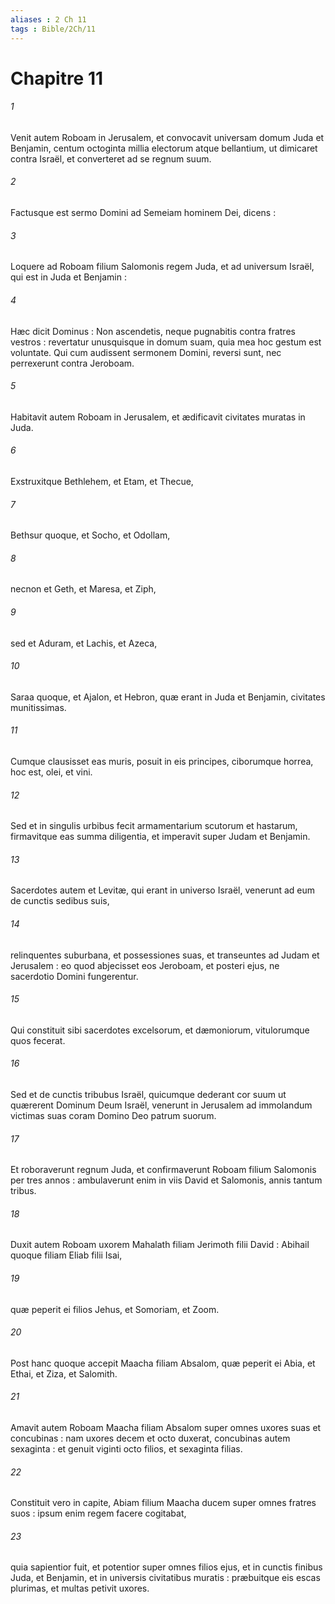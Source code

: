 ```yaml
---
aliases : 2 Ch 11
tags : Bible/2Ch/11
---
```


# Chapitre 11

###### 1
Venit autem Roboam in Jerusalem, et convocavit universam domum Juda et Benjamin, centum octoginta millia electorum atque bellantium, ut dimicaret contra Israël, et converteret ad se regnum suum.
###### 2
Factusque est sermo Domini ad Semeiam hominem Dei, dicens :
###### 3
Loquere ad Roboam filium Salomonis regem Juda, et ad universum Israël, qui est in Juda et Benjamin :
###### 4
Hæc dicit Dominus : Non ascendetis, neque pugnabitis contra fratres vestros : revertatur unusquisque in domum suam, quia mea hoc gestum est voluntate. Qui cum audissent sermonem Domini, reversi sunt, nec perrexerunt contra Jeroboam.
###### 5
Habitavit autem Roboam in Jerusalem, et ædificavit civitates muratas in Juda.
###### 6
Exstruxitque Bethlehem, et Etam, et Thecue,
###### 7
Bethsur quoque, et Socho, et Odollam,
###### 8
necnon et Geth, et Maresa, et Ziph,
###### 9
sed et Aduram, et Lachis, et Azeca,
###### 10
Saraa quoque, et Ajalon, et Hebron, quæ erant in Juda et Benjamin, civitates munitissimas.
###### 11
Cumque clausisset eas muris, posuit in eis principes, ciborumque horrea, hoc est, olei, et vini.
###### 12
Sed et in singulis urbibus fecit armamentarium scutorum et hastarum, firmavitque eas summa diligentia, et imperavit super Judam et Benjamin.
###### 13
Sacerdotes autem et Levitæ, qui erant in universo Israël, venerunt ad eum de cunctis sedibus suis,
###### 14
relinquentes suburbana, et possessiones suas, et transeuntes ad Judam et Jerusalem : eo quod abjecisset eos Jeroboam, et posteri ejus, ne sacerdotio Domini fungerentur.
###### 15
Qui constituit sibi sacerdotes excelsorum, et dæmoniorum, vitulorumque quos fecerat.
###### 16
Sed et de cunctis tribubus Israël, quicumque dederant cor suum ut quærerent Dominum Deum Israël, venerunt in Jerusalem ad immolandum victimas suas coram Domino Deo patrum suorum.
###### 17
Et roboraverunt regnum Juda, et confirmaverunt Roboam filium Salomonis per tres annos : ambulaverunt enim in viis David et Salomonis, annis tantum tribus.
###### 18
Duxit autem Roboam uxorem Mahalath filiam Jerimoth filii David : Abihail quoque filiam Eliab filii Isai,
###### 19
quæ peperit ei filios Jehus, et Somoriam, et Zoom.
###### 20
Post hanc quoque accepit Maacha filiam Absalom, quæ peperit ei Abia, et Ethai, et Ziza, et Salomith.
###### 21
Amavit autem Roboam Maacha filiam Absalom super omnes uxores suas et concubinas : nam uxores decem et octo duxerat, concubinas autem sexaginta : et genuit viginti octo filios, et sexaginta filias.
###### 22
Constituit vero in capite, Abiam filium Maacha ducem super omnes fratres suos : ipsum enim regem facere cogitabat,
###### 23
quia sapientior fuit, et potentior super omnes filios ejus, et in cunctis finibus Juda, et Benjamin, et in universis civitatibus muratis : præbuitque eis escas plurimas, et multas petivit uxores.
